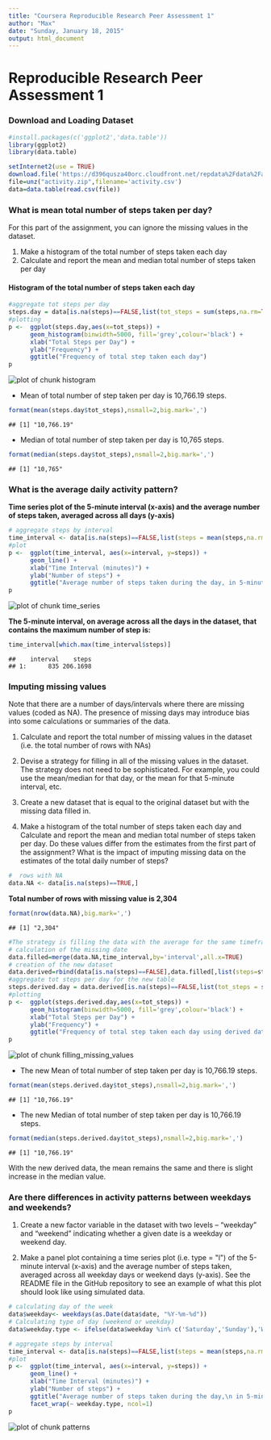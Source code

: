 ```yaml
---
title: "Coursera Reproducible Research Peer Assessment 1"
author: "Max"
date: "Sunday, January 18, 2015"
output: html_document
---
```


# Reproducible Research Peer Assessment 1

### Download and Loading Dataset

```r
#install.packages(c('ggplot2','data.table'))
library(ggplot2)
library(data.table)
```
  

```r
setInternet2(use = TRUE)
download.file('https://d396qusza40orc.cloudfront.net/repdata%2Fdata%2Factivity.zip','activity.zip')
file=unz("activity.zip",filename='activity.csv')
data=data.table(read.csv(file))
```

### What is mean total number of steps taken per day?

For this part of the assignment, you can ignore the missing values in the dataset.

1) Make a histogram of the total number of steps taken each day
2) Calculate and report the mean and median total number of steps taken per day

#### Histogram of the total number of steps taken each day


```r
#aggregate tot steps per day
steps.day = data[is.na(steps)==FALSE,list(tot_steps = sum(steps,na.rm=TRUE)),by=date]
#plotting
p <-  ggplot(steps.day,aes(x=tot_steps)) +
      geom_histogram(binwidth=5000, fill='grey',colour='black') +
      xlab("Total Steps per Day") +
      ylab("Frequency") + 
      ggtitle("Frequency of total step taken each day")
p
```

![plot of chunk histogram](figure/histogram-1.png) 

- Mean of total number of step taken per day is 10,766.19 steps.

```r
format(mean(steps.day$tot_steps),nsmall=2,big.mark=',')
```

```
## [1] "10,766.19"
```

- Median of total number of step taken per day is 10,765 steps.

```r
format(median(steps.day$tot_steps),nsmall=2,big.mark=',')
```

```
## [1] "10,765"
```
### What is the average daily activity pattern?

**Time series plot of the 5-minute interval (x-axis) and the average number of steps taken, averaged across all days (y-axis)**

```r
# aggregate steps by interval
time_interval <- data[is.na(steps)==FALSE,list(steps = mean(steps,na.rm=TRUE)),by=interval]
#plot
p <-  ggplot(time_interval, aes(x=interval, y=steps)) +
      geom_line() +
      xlab("Time Interval (minutes)") +
      ylab("Number of steps") + 
      ggtitle("Average number of steps taken during the day, in 5-minutes interval")
p
```

![plot of chunk time_series](figure/time_series-1.png) 

**The 5-minute interval, on average across all the days in the dataset, that contains the maximum number of step is:**

```r
time_interval[which.max(time_interval$steps)]
```

```
##    interval    steps
## 1:      835 206.1698
```


### Imputing missing values

Note that there are a number of days/intervals where there are missing values (coded as NA). The presence of missing days may introduce bias into some calculations or summaries of the data.

1. Calculate and report the total number of missing values in the dataset (i.e. the total number of rows with NAs)

2. Devise a strategy for filling in all of the missing values in the dataset. The strategy does not need to be sophisticated. For example, you could use the mean/median for that day, or the mean for that 5-minute interval, etc.

3. Create a new dataset that is equal to the original dataset but with the missing data filled in.

4. Make a histogram of the total number of steps taken each day and Calculate and report the mean and median total number of steps taken per day. Do these values differ from the estimates from the first part of the assignment? What is the impact of imputing missing data on the estimates of the total daily number of steps?


```r
#  rows with NA
data.NA <- data[is.na(steps)==TRUE,]
```
**Total number of rows with missing value is 2,304**

```r
format(nrow(data.NA),big.mark=',')
```

```
## [1] "2,304"
```


```r
#The strategy is filling the data with the average for the same timeframe
# calculation of the missing date
data.filled=merge(data.NA,time_interval,by='interval',all.x=TRUE)
# creation of the new dataset
data.derived=rbind(data[is.na(steps)==FALSE],data.filled[,list(steps=steps.y,date,interval)])
#aggregate tot steps per day for the new table
steps.derived.day = data.derived[is.na(steps)==FALSE,list(tot_steps = sum(steps,na.rm=TRUE)),by=date]
#plotting
p <-  ggplot(steps.derived.day,aes(x=tot_steps)) +
      geom_histogram(binwidth=5000, fill='grey',colour='black') +
      xlab("Total Steps per Day") +
      ylab("Frequency") + 
      ggtitle("Frequency of total step taken each day using derived data")
p
```

![plot of chunk filling_missing_values](figure/filling_missing_values-1.png) 

- The new Mean of total number of step taken per day is 10,766.19 steps.

```r
format(mean(steps.derived.day$tot_steps),nsmall=2,big.mark=',')
```

```
## [1] "10,766.19"
```
- The new Median of total number of step taken per day is 10,766.19 steps.

```r
format(median(steps.derived.day$tot_steps),nsmall=2,big.mark=',')
```

```
## [1] "10,766.19"
```
With the new derived data, the mean remains the same and there is slight increase in the median value.


### Are there differences in activity patterns between weekdays and weekends?

1. Create a new factor variable in the dataset with two levels – “weekday” and “weekend” indicating whether a given date is a weekday or weekend day.

2. Make a panel plot containing a time series plot (i.e. type = "l") of the 5-minute interval (x-axis) and the average number of steps taken, averaged across all weekday days or weekend days (y-axis). See the README file in the GitHub repository to see an example of what this plot should look like using simulated data.


```r
# calculating day of the week 
data$weekday<- weekdays(as.Date(data$date, "%Y-%m-%d"))
# Calculating type of day (weekend or weekday)
data$weekday.type <- ifelse(data$weekday %in% c('Saturday','Sunday'),'Weekend','Weekday')

# aggregate steps by interval
time_interval <- data[is.na(steps)==FALSE,list(steps = mean(steps,na.rm=TRUE)),by=list(interval,weekday.type)]
#plot
p <-  ggplot(time_interval, aes(x=interval, y=steps)) +
      geom_line() +
      xlab("Time Interval (minutes)") +
      ylab("Number of steps") + 
      ggtitle("Average number of steps taken during the day,\n in 5-minutes interval, by type of the day of the week") +
      facet_wrap(~ weekday.type, ncol=1)
p
```

![plot of chunk patterns](figure/patterns-1.png) 

